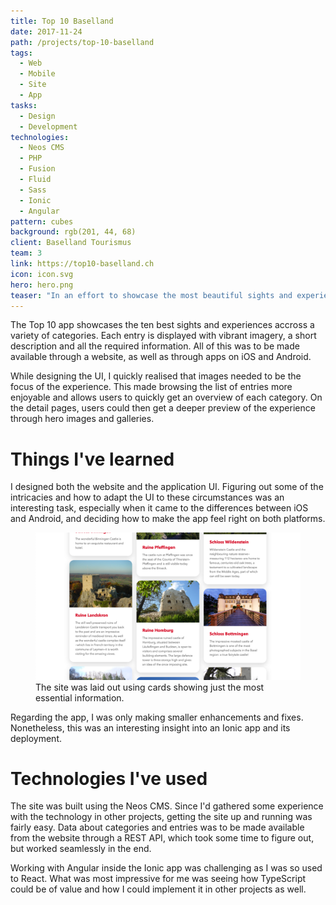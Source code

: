 ```yaml
---
title: Top 10 Baselland
date: 2017-11-24
path: /projects/top-10-baselland
tags:
  - Web
  - Mobile
  - Site
  - App
tasks:
  - Design
  - Development
technologies:
  - Neos CMS
  - PHP
  - Fusion
  - Fluid
  - Sass
  - Ionic
  - Angular
pattern: cubes
background: rgb(201, 44, 68)
client: Baselland Tourismus
team: 3
link: https://top10-baselland.ch
icon: icon.svg
hero: hero.png
teaser: "In an effort to showcase the most beautiful sights and experiences the canton of Basel-Country has to offer, the local office of tourism decided to create a brand new website and an accompanying app."
---
```


The Top 10 app showcases the ten best sights and experiences accross a variety of categories. Each entry is displayed with vibrant imagery, a short description and all the required information. All of this was to be made available through a website, as well as through apps on iOS and Android.

While designing the UI, I quickly realised that images needed to be the focus of the experience. This made browsing the list of entries more enjoyable and allows users to quickly get an overview of each category. On the detail pages, users could then get a deeper preview of the experience through hero images and galleries.

# Things I've learned

I designed both the website and the application UI. Figuring out some of the intricacies and how to adapt the UI to these circumstances was an interesting task, especially when it came to the differences between iOS and Android, and deciding how to make the app feel right on both platforms.

<figure>
  <img src="overview.png">
  <figcaption data-marginalia="right">The site was laid out using cards showing just the most essential information.</figcaption>
</figure>

Regarding the app, I was only making smaller enhancements and fixes. Nonetheless, this was an interesting insight into an Ionic app and its deployment.

# Technologies I've used

The site was built using the Neos CMS. Since I'd gathered some experience with the technology in other projects, getting the site up and running was fairly easy. Data about categories and entries was to be made available from the website through a REST API, which took some time to figure out, but worked seamlessly in the end.

Working with Angular inside the Ionic app was challenging as I was so used to React. What was most impressive for me was seeing how TypeScript could be of value and how I could implement it in other projects as well.
